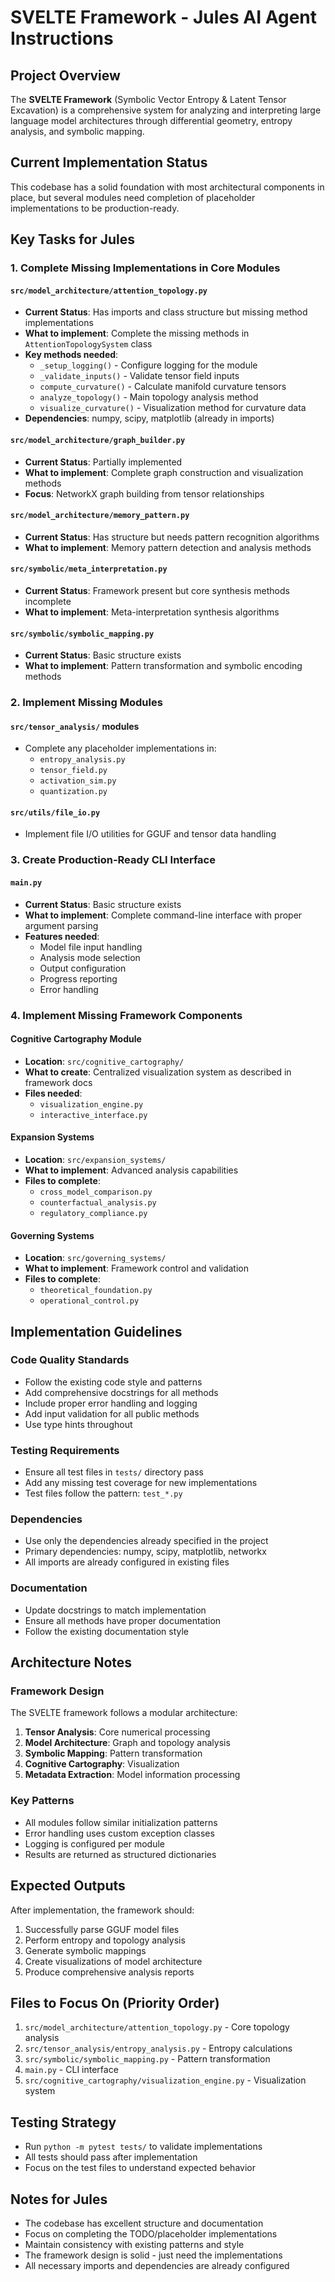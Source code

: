 # SVELTE Framework - Jules AI Agent Instructions

## Project Overview

The **SVELTE Framework** (Symbolic Vector Entropy & Latent Tensor Excavation) is a comprehensive system for analyzing and interpreting large language model architectures through differential geometry, entropy analysis, and symbolic mapping.

## Current Implementation Status

This codebase has a solid foundation with most architectural components in place, but several modules need completion of placeholder implementations to be production-ready.

## Key Tasks for Jules

### 1. Complete Missing Implementations in Core Modules

#### `src/model_architecture/attention_topology.py`

- **Current Status**: Has imports and class structure but missing method implementations
- **What to implement**: Complete the missing methods in `AttentionTopologySystem` class
- **Key methods needed**:
  - `_setup_logging()` - Configure logging for the module
  - `_validate_inputs()` - Validate tensor field inputs
  - `compute_curvature()` - Calculate manifold curvature tensors
  - `analyze_topology()` - Main topology analysis method
  - `visualize_curvature()` - Visualization method for curvature data
- **Dependencies**: numpy, scipy, matplotlib (already in imports)

#### `src/model_architecture/graph_builder.py`

- **Current Status**: Partially implemented
- **What to implement**: Complete graph construction and visualization methods
- **Focus**: NetworkX graph building from tensor relationships

#### `src/model_architecture/memory_pattern.py`

- **Current Status**: Has structure but needs pattern recognition algorithms
- **What to implement**: Memory pattern detection and analysis methods

#### `src/symbolic/meta_interpretation.py`

- **Current Status**: Framework present but core synthesis methods incomplete
- **What to implement**: Meta-interpretation synthesis algorithms

#### `src/symbolic/symbolic_mapping.py`

- **Current Status**: Basic structure exists
- **What to implement**: Pattern transformation and symbolic encoding methods

### 2. Implement Missing Modules

#### `src/tensor_analysis/` modules

- Complete any placeholder implementations in:
  - `entropy_analysis.py`
  - `tensor_field.py`
  - `activation_sim.py`
  - `quantization.py`

#### `src/utils/file_io.py`

- Implement file I/O utilities for GGUF and tensor data handling

### 3. Create Production-Ready CLI Interface

#### `main.py`

- **Current Status**: Basic structure exists
- **What to implement**: Complete command-line interface with proper argument parsing
- **Features needed**:
  - Model file input handling
  - Analysis mode selection
  - Output configuration
  - Progress reporting
  - Error handling

### 4. Implement Missing Framework Components

#### Cognitive Cartography Module

- **Location**: `src/cognitive_cartography/`
- **What to create**: Centralized visualization system as described in framework docs
- **Files needed**:
  - `visualization_engine.py`
  - `interactive_interface.py`

#### Expansion Systems

- **Location**: `src/expansion_systems/`
- **What to implement**: Advanced analysis capabilities
- **Files to complete**:
  - `cross_model_comparison.py`
  - `counterfactual_analysis.py`
  - `regulatory_compliance.py`

#### Governing Systems

- **Location**: `src/governing_systems/`
- **What to implement**: Framework control and validation
- **Files to complete**:
  - `theoretical_foundation.py`
  - `operational_control.py`

## Implementation Guidelines

### Code Quality Standards

- Follow the existing code style and patterns
- Add comprehensive docstrings for all methods
- Include proper error handling and logging
- Add input validation for all public methods
- Use type hints throughout

### Testing Requirements

- Ensure all test files in `tests/` directory pass
- Add any missing test coverage for new implementations
- Test files follow the pattern: `test_*.py`

### Dependencies

- Use only the dependencies already specified in the project
- Primary dependencies: numpy, scipy, matplotlib, networkx
- All imports are already configured in existing files

### Documentation

- Update docstrings to match implementation
- Ensure all methods have proper documentation
- Follow the existing documentation style

## Architecture Notes

### Framework Design

The SVELTE framework follows a modular architecture:

1. **Tensor Analysis**: Core numerical processing
2. **Model Architecture**: Graph and topology analysis
3. **Symbolic Mapping**: Pattern transformation
4. **Cognitive Cartography**: Visualization
5. **Metadata Extraction**: Model information processing

### Key Patterns

- All modules follow similar initialization patterns
- Error handling uses custom exception classes
- Logging is configured per module
- Results are returned as structured dictionaries

## Expected Outputs

After implementation, the framework should:

1. Successfully parse GGUF model files
2. Perform entropy and topology analysis
3. Generate symbolic mappings
4. Create visualizations of model architecture
5. Produce comprehensive analysis reports

## Files to Focus On (Priority Order)

1. `src/model_architecture/attention_topology.py` - Core topology analysis
2. `src/tensor_analysis/entropy_analysis.py` - Entropy calculations
3. `src/symbolic/symbolic_mapping.py` - Pattern transformation
4. `main.py` - CLI interface
5. `src/cognitive_cartography/visualization_engine.py` - Visualization system

## Testing Strategy

- Run `python -m pytest tests/` to validate implementations
- All tests should pass after implementation
- Focus on the test files to understand expected behavior

## Notes for Jules

- The codebase has excellent structure and documentation
- Focus on completing the TODO/placeholder implementations
- Maintain consistency with existing patterns and style
- The framework design is solid - just need the implementations
- All necessary imports and dependencies are already configured
